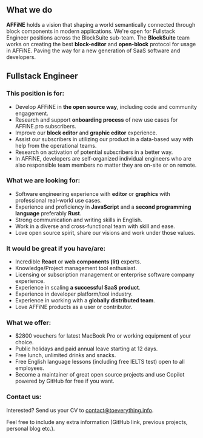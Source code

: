 ## What we do

**AFFiNE** holds a vision that shaping a world semantically connected through block components in modern applications.
We're open for Fullstack Engineer positions across the BlockSuite sub-team. The **BlockSuite** team works on creating the best **block-editor** and **open-block** protocol for usage in AFFiNE. Paving the way for a new generation of SaaS software and developers.

## Fullstack Engineer

### This position is for:

-   Develop AFFiNE in **the open source way**, including code and community engagement.
-   Research and support **onboarding process** of new use cases for AFFiNE.pro subscribers.
-   Improve our **block editor** and **graphic editor** experience.
-   Assist our subscribers in utilizing our product in a data-based way with help from the operational teams.
-   Research on activation of potential subscribers in a better way.
-   In AFFiNE, developers are self-organized individual engineers who are also responsible team members no matter they are on-site or on remote.

### What we are looking for:

-   Software engineering experience with **editor** or **graphics** with professional real-world use cases.
-   Experience and proficiency in **JavaScript** and a **second programming language** preferably **Rust**.
-   Strong communication and writing skills in English.
-   Work in a diverse and cross-functional team with skill and ease.
-   Love open source spirit, share our visions and work under those values.

### It would be great if you have/are:

-   Incredible **React** or **web components (lit)** experts.
-   Knowledge/Project management tool enthusiast.
-   Licensing or subscription management or enterprise software company experience.
-   Experience in scaling **a successful SaaS product**.
-   Experience in developer platform/tool industry.
-   Experience in working with a **globally distributed team**.
-   Love AFFiNE products as a user or contributor.

### What we offer:

-   $2800 vouchers for latest MacBook Pro or working equipment of your choice.
-   Public holidays and paid annual leave starting at 12 days.
-   Free lunch, unlimited drinks and snacks.
-   Free English language lessons (including free IELTS test) open to all employees.
-   Become a maintainer of great open source projects and use Copilot powered by GitHub for free if you want.

### Contact us:

Interested? Send us your CV to [contact@toeverything.info](mailto:contact@toeverything.info).

Feel free to include any extra information (GitHub link, previous projects, personal blog etc.).
